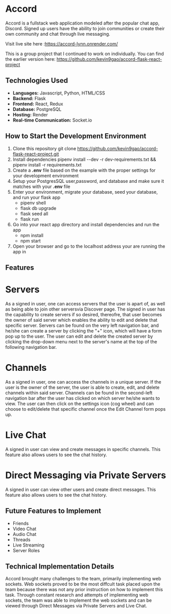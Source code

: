 # Accord

Accord is a fullstack web application modeled after the popular chat app, Discord. Signed up users have the ability to join communities or create their own community and chat through live messaging.

Visit live site here :https://accord-lynn.onrender.com/

This is a group project that I continued to work on individually. 
You can find the earlier version here: https://github.com/kevin9gao/accord-flask-react-project


## Technologies Used
* **Languages:** Javascript, Python, HTML/CSS
* **Backend:** Flask
* **Frontend:** React, Redux
* **Database:** PostgreSQL
* **Hosting:** Render
* **Real-time Communication:** Socket.io


## How to Start the Development Environment
1. Clone this repository
    git clone https://github.com/kevin9gao/accord-flask-react-project.git
2. Install dependencies
    pipenv install --dev -r dev-requirements.txt && pipenv install -r requirements.txt
3. Create a **.env** file based on the example with the proper settings for your development environment
4. Setup your PostgresSQL user,password, and database and make sure it matches with your **.env** file
5. Enter your environment, migrate your database, seed your database, and run your flask app
    * pipenv shell
    * flask db upgrade
    * flask seed all
    * flask run
6. Go into your react app directory and install dependencies and run the app
    * npm install
    * npm start
7. Open your browser and go to the localhost address your are running the app in

## Features
# Servers
As a signed in user, one can access servers that the user is apart of, as well as being able to join other serversvia Discover page.  The signed in user has the capability to create servers if so desired, thereofre, that user becomes the owner of said server which enables the ability to edit and delete that specific server.  Servers can be found on the very left navigation bar, and he/she can create a server by clicking the "+" icon, which will have a form pop up to the user.  The user can edit and delete the created server by clicking the drop-down menu next to the server's name at the top of the following navigation bar.


# Channels
As a signed in user, one can access the channels in a unique server.  If the user is the owner of the server, the user is able to create, edit, and delete channels within said server.  Channels can be found in the second-left navigation bar after the user has clicked on which server he/she wants to view.  The user can then click on the settings icon (cog wheel) and can choose to edit/delete that specific channel once the Edit Channel form pops up.


# Live Chat
A signed in user can view and create messages in specific channels.  This feature also allows users to see the chat history.

# Direct Messaging via Private Servers
A signed in user can view other users and create direct messages.  This feature also allows users to see the chat history.


## Future Features to Implement
* Friends
* Video Chat
* Audio Chat
* Threads
* Live Streaming
* Server Roles

## Technical Implementation Details
Accord brought many challenges to the team, primarily implementing web sockets.  Web sockets proved to be the most diffcult task placed upon the team because there was not any prior instruction on how to implement this task.  Through constant research and attempts of implementing web sockets, the team was able to implement the web sockets and can be viewed through Direct Messages via Private Servers and Live Chat.  
